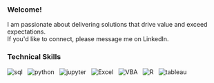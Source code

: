 ### Welcome!
I am passionate about delivering solutions that drive value and exceed expectations.<br>
If you'd like to connect, please message me on LinkedIn.

### Technical Skills
![sql](https://github.com/tamimcm416/tamimcm416/assets/107127279/509b82cc-218d-44c7-bab1-228d4cd625cb) &nbsp;
![python](https://github.com/tamimcm416/tamimcm416/assets/107127279/83f1e71b-bd4e-44b6-9464-45b2d1b2e88d) &nbsp;
![jupyter](https://github.com/tamimcm416/tamimcm416/assets/107127279/ab67b977-f954-41f8-9910-716226f64668) &nbsp;
![Excel](https://github.com/tamimcm416/tamimcm416/assets/107127279/88003fa1-f9a9-4fd5-94aa-960b244689a2) &nbsp;
![VBA](https://github.com/tamimcm416/tamimcm416/assets/107127279/c53fbbf3-beaa-4def-a961-6b00a9bfc8b9) &nbsp;
![R](https://github.com/tamimcm416/tamimcm416/assets/107127279/4bb7d550-d4d4-4a8b-8205-ec3de5ccac84) &nbsp;
![tableau](https://github.com/tamimcm416/tamimcm416/assets/107127279/672784c5-6f4a-4a15-9cb7-7abbd5f9a35d) &nbsp;








<!--
**tamimcm416/tamimcm416** is a ✨ _special_ ✨ repository because its `README.md` (this file) appears on your GitHub profile.

Here are some ideas to get you started:

- 🔭 I’m currently working on ...
- 🌱 I’m currently learning ...
- 👯 I’m looking to collaborate on ...
- 🤔 I’m looking for help with ...
- 💬 Ask me about ...
- 📫 How to reach me: ...
- 😄 Pronouns: ...
- ⚡ Fun fact: ...
-->

